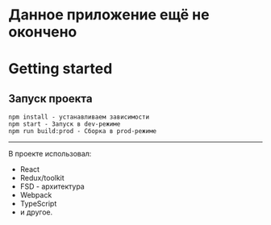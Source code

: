 # Данное приложение ещё не окончено

# Getting started

## Запуск проекта

```
npm install - устанавливаем зависимости
npm start - Запуск в dev-режиме
npm run build:prod - Сборка в prod-режиме
```

---

В проекте использовал:

-  React
-  Redux/toolkit
-  FSD - архитектура
-  Webpack
-  TypeScript
-  и другое.
